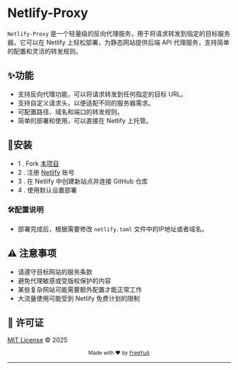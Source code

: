 # Netlify-Proxy

`Netlify-Proxy` 是一个轻量级的反向代理服务，用于将请求转发到指定的目标服务器。它可以在 Netlify 上轻松部署，为静态网站提供后端 API 代理服务，支持简单的配置和灵活的转发规则。

## ✨功能

- 支持反向代理功能，可以将请求转发到任何指定的目标 URL。
- 支持自定义请求头，以便适配不同的服务器需求。
- 可配置路径、域名和端口的转发规则。
- 简单的部署和使用，可以直接在 Netlify 上托管。

## 🚀安装

- 1 . Fork [本项目](https://github.com/GitYuA/Netlify-Proxy)
- 2 . 注册 [Netlify](https://netlify.com) 账号
- 3 . 在 Netlify 中创建新站点并连接 GitHub 仓库
- 4 . 使用默认设置部署

### 🛠️配置说明

- 部署完成后，根据需要修改 `netlify.toml` 文件中的IP地址或者域名。


## ⚠️ 注意事项

- 请遵守目标网站的服务条款
- 避免代理敏感或受版权保护的内容
- 某些复杂网站可能需要额外配置才能正常工作
- 大流量使用可能受到 Netlify 免费计划的限制

  
## 📄 许可证

[MIT License](LICENSE) © 2025

<div align="center">
  <sub>Made with ❤️ by <a href="https://github.com/GitYuA">FreeYuA</a></sub>
</div> 

---
